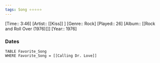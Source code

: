 ```yaml
---
tags: Song ⭐⭐⭐⭐⭐ 
---
```

[Time:: 3:46]
[Artist:: [[Kiss]] ]
[Genre:: Rock]
[Played:: 26]
[Album:: [[Rock and Roll Over (1976)]]]
[Year:: 1976]
### Dates
````dataview
TABLE Favorite_Song
WHERE Favorite_Song = [[Calling Dr. Love]]
````